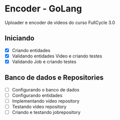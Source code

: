 # Encoder - GoLang

Uploader e encoder de vídeos do curso FullCycle 3.0

## Iniciando
 - [X] Criando entidades
 - [X] Validando entidades Video e criando testes
 - [X] Validando Job e criando testes

## Banco de dados e Repositories
 - [ ] Configurando o banco de dados
 - [ ] Configurando entidades
 - [ ] Implementando video repository
 - [ ] Testando video repository
 - [ ] Criando e testando jobrepository